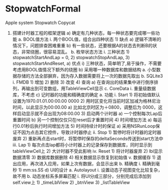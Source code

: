# StopwatchFormal
Apple system Stopwatch Copycat
1. 搭建计时器工程的框架逻辑
	a) 确定有几种状态，每一种状态要完成哪一些功能
		a. BOOL值方法
			i. 两个BOOL值，组合出四种状态
				1) 缺点
					a) 逻辑不清晰的情况下，问题排查困难重重
					b) 有一些状态，还要根据A的状态去判断B的状态，非常绕圈，很容易混乱。
		b. 枚举状态方法
			i. 三种状态
				1) stopwatchStartAndLap = 0,
				2) stopwatchStopAndLap,
				3) stopwatchStartAndReset,
					a) 优点
						i) 三种状态，简单明了,易于操作，不需要考虑用BOOL值情况下额外的绕圈
	b) 采用哪一种数据库和数据结构
		a. 小型数据存储的方法全部摒弃，因为存入数据需要将上一次的数据先取出
		b. SQLite3
			i. FMDB
				1) 增加
				2) 删除
				3) 改变
				4) 查询
					a) 在查询出的结果集中进行倒序排列，再输出到可变数组，用TableViewCell显示
		c. CoreData
			i. 重量级数据库，不考虑
	c) 记时器的功能和精确度的确定
		a. 功能
			i. Start
				1) 将初始值默认设置为1970.01.01.00:00.00 0000
				2) 用时区变化将当前时区加减为格林尼治时间，以此显示为00:00.00
					a) 比如北京时区为＋0800，调整后为 0000，这样启动显示就不会出现为08:00.00
				3) 启动两个计时器
					a) 一个控制每次Lap后重置时间
					b) 另一个控制仅仅只在reset后才重置时间
				4) 时间增加方法
					a) 每运行0.01秒后执行时间增加方法
				5) 时间持续计时的保证
					a) 采用NSRunLoop保证不因为点击其它控件，导致计时器停止
			ii. Stop
				1) 暂停时将计时器的定时器废弃
				2) 重新再点击start时，将暂停时保存的deltaSeconds传送到start方法中
			iii. Lap
				1) 每次点击lap都将小计时器上的记录保存到数据库，同时显示到tableViewCell上
				2) 大计时器不受此影响
			iv. Reset
				1) 将计时器废弃
				2) lbl显示数据清零
				3) 数据库数据删除
				4) 相关数据显示恢复到初始值
			v. 数据缓存
				1) 退出应用，再次进入应用，如果上次有数据，会显示出来
		b. 精确度
			i. 精确到毫秒
				1) mm:ss.SS
	d) UI的设计
		a. Autolayout
			i. 设置动态子视图变化比较复杂，故不用
		b. 动态坐标系多屏幕匹配
			i. 将UI分成三部分，分别完成后添加到self.view上
				1) _timeLblView
				2) _btnView
				3) _listTableView
